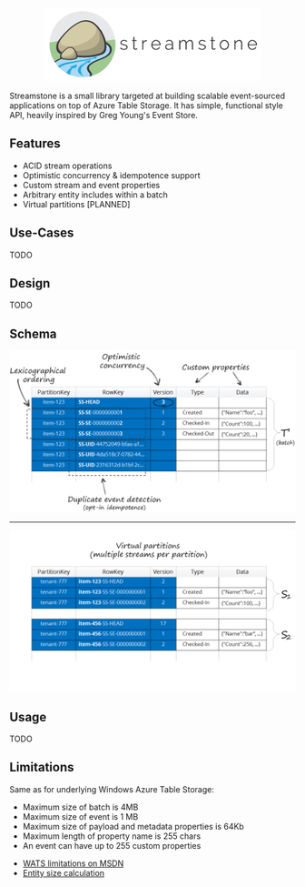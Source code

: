 <p align="center">
  <img src="https://github.com/yevhen-personal/test/blob/master/Logo.Compact.png?raw=true" alt="Streamstone's logo"/>
</p>

Streamstone is a small library targeted at building scalable event-sourced applications on top of Azure Table Storage. It has simple, functional style API, heavily inspired by Greg Young's Event Store.

## Features

+ ACID stream operations
+ Optimistic concurrency & idempotence support
+ Custom stream and event properties
+ Arbitrary entity includes within a batch
+ Virtual partitions [PLANNED]

## Use-Cases
TODO

## Design
TODO

## Schema

<a href="https://raw.githubusercontent.com/yevhen-personal/test/master/Schema.png" target="_blank" title="Click to view full size"><img src="https://raw.githubusercontent.com/yevhen-personal/test/master/Schema.png" alt="Schema" tyle="max-width:100%;"/></a>

---

<a href="https://raw.githubusercontent.com/yevhen-personal/test/master/Schema2.png" target="_blank" title="Click to view full size"><img src="https://raw.githubusercontent.com/yevhen-personal/test/master/Schema2.png" alt="Schema for virtual partitions" tyle="max-width:100%;"/></a>

## Usage
TODO

## Limitations

Same as for underlying Windows Azure Table Storage:
+ Maximum size of batch is 4MB
+ Maximum size of event is 1 MB
+ Maximum size of payload and metadata properties is 64Kb 
+ Maximum length of property name is 255 chars
+ An event can have up to 255 custom properties

> 
+ [WATS limitations on MSDN](http://msdn.microsoft.com/en-us/library/azure/dd179338.aspx)
+ [Entity size calculation](http://blogs.msdn.com/b/avkashchauhan/archive/2011/11/30/how-the-size-of-an-entity-is-caclulated-in-windows-azure-table-storage.aspx)
